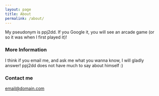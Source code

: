 ```yaml
---
layout: page
title: About
permalink: /about/
---
```


My pseudonym is ppj2dd. If you Google it, you will see an arcade game (or so it was when I first played it)!

### More Information

I think if you email me, and ask me what you wanna know, I will gladly answer! ppj2dd does not have much to say about himself :) 
### Contact me

[email@domain.com](mailto:mylestande@gmail.com)
